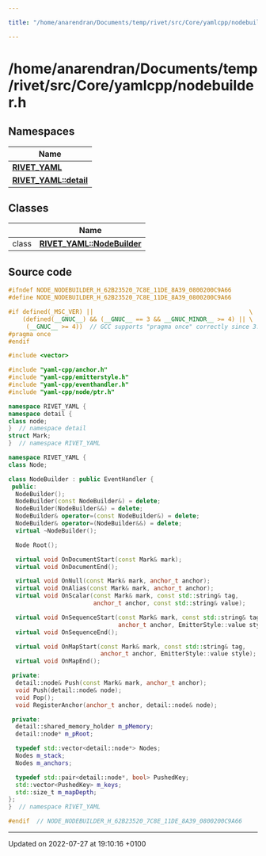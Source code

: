 ```yaml
---

title: "/home/anarendran/Documents/temp/rivet/src/Core/yamlcpp/nodebuilder.h"

---
```


# /home/anarendran/Documents/temp/rivet/src/Core/yamlcpp/nodebuilder.h



## Namespaces

| Name           |
| -------------- |
| **[RIVET_YAML](http://example.org/namespaces/namespacerivet__yaml/)**  |
| **[RIVET_YAML::detail](http://example.org/namespaces/namespacerivet__yaml_1_1detail/)**  |

## Classes

|                | Name           |
| -------------- | -------------- |
| class | **[RIVET_YAML::NodeBuilder](http://example.org/classes/classrivet__yaml_1_1nodebuilder/)**  |




## Source code

```cpp
#ifndef NODE_NODEBUILDER_H_62B23520_7C8E_11DE_8A39_0800200C9A66
#define NODE_NODEBUILDER_H_62B23520_7C8E_11DE_8A39_0800200C9A66

#if defined(_MSC_VER) ||                                            \
    (defined(__GNUC__) && (__GNUC__ == 3 && __GNUC_MINOR__ >= 4) || \
     (__GNUC__ >= 4))  // GCC supports "pragma once" correctly since 3.4
#pragma once
#endif

#include <vector>

#include "yaml-cpp/anchor.h"
#include "yaml-cpp/emitterstyle.h"
#include "yaml-cpp/eventhandler.h"
#include "yaml-cpp/node/ptr.h"

namespace RIVET_YAML {
namespace detail {
class node;
}  // namespace detail
struct Mark;
}  // namespace RIVET_YAML

namespace RIVET_YAML {
class Node;

class NodeBuilder : public EventHandler {
 public:
  NodeBuilder();
  NodeBuilder(const NodeBuilder&) = delete;
  NodeBuilder(NodeBuilder&&) = delete;
  NodeBuilder& operator=(const NodeBuilder&) = delete;
  NodeBuilder& operator=(NodeBuilder&&) = delete;
  virtual ~NodeBuilder();

  Node Root();

  virtual void OnDocumentStart(const Mark& mark);
  virtual void OnDocumentEnd();

  virtual void OnNull(const Mark& mark, anchor_t anchor);
  virtual void OnAlias(const Mark& mark, anchor_t anchor);
  virtual void OnScalar(const Mark& mark, const std::string& tag,
                        anchor_t anchor, const std::string& value);

  virtual void OnSequenceStart(const Mark& mark, const std::string& tag,
                               anchor_t anchor, EmitterStyle::value style);
  virtual void OnSequenceEnd();

  virtual void OnMapStart(const Mark& mark, const std::string& tag,
                          anchor_t anchor, EmitterStyle::value style);
  virtual void OnMapEnd();

 private:
  detail::node& Push(const Mark& mark, anchor_t anchor);
  void Push(detail::node& node);
  void Pop();
  void RegisterAnchor(anchor_t anchor, detail::node& node);

 private:
  detail::shared_memory_holder m_pMemory;
  detail::node* m_pRoot;

  typedef std::vector<detail::node*> Nodes;
  Nodes m_stack;
  Nodes m_anchors;

  typedef std::pair<detail::node*, bool> PushedKey;
  std::vector<PushedKey> m_keys;
  std::size_t m_mapDepth;
};
}  // namespace RIVET_YAML

#endif  // NODE_NODEBUILDER_H_62B23520_7C8E_11DE_8A39_0800200C9A66
```


-------------------------------

Updated on 2022-07-27 at 19:10:16 +0100
